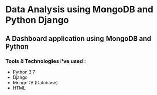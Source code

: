 # Data Analysis using MongoDB and Python Django

## A Dashboard application using MongoDB and Python

### Tools & Technologies I've used :
  - Python 3.7
  - Django 
  - MongoDB  (Database) 
  - HTML
